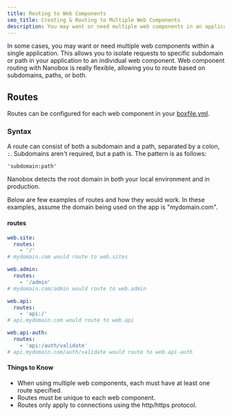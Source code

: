 ```yaml
---
title: Routing to Web Components
seo_title: Creating & Routing to Multiple Web Components
description: You may want or need multiple web components in an application deployed with Nanobox. You can route to web components based on subdomains, paths, or both.
---
```


In some cases, you may want or need multiple web components within a single application. This allows you to isolate requests to specific subdomain or path in your application to an individual web component. Web component routing with Nanobox is really flexible, allowing you to route based on subdomains, paths, or both.

## Routes
Routes can be configured for each web component in your [boxfile.yml](/boxfile/).

### Syntax
A route can consist of both a subdomain and a path, separated by a colon, `:`. Subdomains aren't required, but a path is. The pattern is as follows:

`'subdomain:path'`

Nanobox detects the root domain in both your local environment and in production.

Below are few examples of routes and how they would work. In these examples, assume the domain being used on the app is "mydomain.com".

#### routes
```yaml
web.site:
  routes:
    - '/'
# mydomain.com would route to web.sites

web.admin:
  routes:
    - '/admin'
# mydomain.com/admin would route to web.admin

web.api:
  routes:
    - 'api:/'
# api.mydomain.com would route to web.api

web.api-auth:
  routes:
    - 'api:/auth/validate'
# api.mydomain.com/auth/validate would route to web.api-auth
```

#### Things to Know
- When using multiple web components, each must have at least one route specified.
- Routes must be unique to each web component.
- Routes only apply to connections using the http/https protocol.
